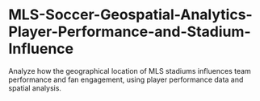 # MLS-Soccer-Geospatial-Analytics-Player-Performance-and-Stadium-Influence
Analyze how the geographical location of MLS stadiums influences team performance and fan engagement, using player performance data and spatial analysis.
